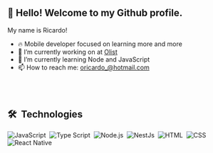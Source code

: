 ## 👋 Hello! Welcome to my Github profile.
My name is Ricardo!



- 🔥 Mobile developer focused on learning more and more
- 🔭 I’m currently working on at [Olist](https://www.olist.com)
- 🌱 I’m currently learning Node and JavaScript
- 📫 How to reach me: oricardo_@hotmail.com

<br><br>

## 🛠 &nbsp;Technologies

![JavaScript](https://img.shields.io/badge/-JavaScript-05122A?style=flat&logo=javascript)&nbsp;
![Type Script](https://img.shields.io/badge/-TypeScript-05122A?style=flat&logo=typescript)&nbsp;
![Node.js](https://img.shields.io/badge/-Node.js-05122A?style=flat&logo=node.js)&nbsp;
![NestJs](https://img.shields.io/badge/-NestJs-05122A?style=flat&logo=nest.js)&nbsp;
![HTML](https://img.shields.io/badge/-HTML-05122A?style=flat&logo=HTML5)&nbsp;
![CSS](https://img.shields.io/badge/-CSS-05122A?style=flat&logo=CSS3&logoColor=1572B6)&nbsp;
![React Native](https://img.shields.io/badge/-React-05122A?style=flat&logo=react)&nbsp;

